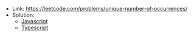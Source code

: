 - Link: https://leetcode.com/problems/unique-number-of-occurrences/
- Solution:
  - [Javascript](index.js)
  - [Typescript](index.ts)